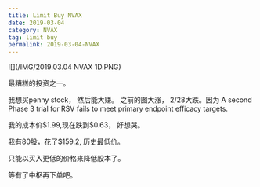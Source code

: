 ```yaml
---
title: Limit Buy NVAX
date: 2019-03-04
category: NVAX
tag: limit buy
permalink: 2019-03-04-NVAX
---
```


![](/IMG/2019.03.04 NVAX 1D.PNG)

最糟糕的投资之一。

我想买penny stock， 然后能大赚。  之前的图大涨， 2/28大跌。因为 A second Phase 3 trial for RSV fails to meet primary endpoint efficacy targets.

我的成本价$\$$1.99,现在跌到$\$$0.63， 好想哭。

我有80股，花了$\$$159.2, 历史最低价。

只能以买入更低的价格来降低股本了。

等有了中枢再下单吧。
